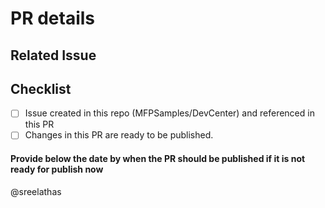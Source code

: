 # PR details

<!--- Provide a general summary of your changes in the Title above -->


## Related Issue

<!--- This project only accepts pull requests related to open issues created in this repo (MFPSamples/DevCenter) -->
<!--- If suggesting a new feature or change, please discuss it in an issue first -->
<!--- Please link to the issue here: -->

## Checklist

<!--- Go over all the following points, and put an `x` in all the boxes that apply. -->
<!--- If you're unsure about any of these, don't hesitate to ask. -->

- [ ] Issue created in this repo (MFPSamples/DevCenter) and referenced in this PR
- [ ] Changes in this PR are ready to be published.

#### Provide below the date by when the PR should be published if it is not ready for publish now
<!-- PR will be merged only when you indicate its readiness for publish. -->

@sreelathas
